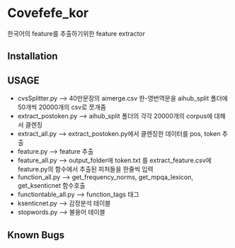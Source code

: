# Covefefe_kor
한국어의 feature를 추출하기위한 feature extractor  
## Installation  
## USAGE
* cvsSplitter.py --> 40만문장의 aimerge.csv 한-영번역문을  aihub_split 폴더에 50개씩 20000개의 csv로 쪼개줌  
* extract_postoken.py --> aihub_split 폴더의 각각 20000개의 corpus에 대해서 클렌징  
* extract_all.py -->  extract_postoken.py에서 클렌징한 데이터를 pos, token 추출  
* feature.py --> feature 추출  
* feature_all.py --> output_folder에  token.txt 를 extract_feature.csv에 feature.py의 함수에서 추출된 피처들을 한줄씩 입력  
* function_all.py --> get_frequency_norms, get_mpqa_lexicon, get_ksenticnet 함수호출  
* functiontable_all.py --> function_tags 태그  
* ksenticnet.py --> 감정분석 테이블  
* stopwords.py --> 불용어 테이블    
## Known Bugs
